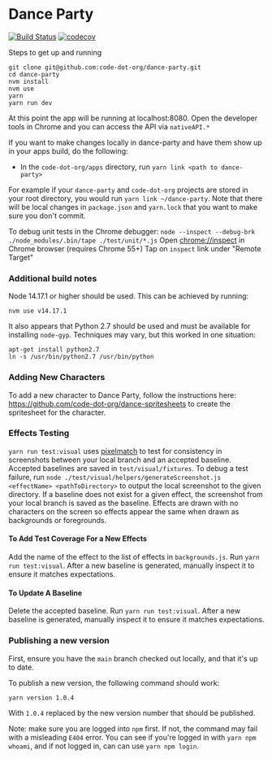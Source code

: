 # Dance Party
[![Build Status](https://github.com/code-dot-org/dance-party/actions/workflows/build.yml/badge.svg?branch=main)](https://github.com/code-dot-org/dance-party/actions/workflows/build.yml)
[![codecov](https://codecov.io/gh/code-dot-org/dance-party/branch/main/graph/badge.svg)](https://codecov.io/gh/code-dot-org/dance-party)

Steps to get up and running
```
git clone git@github.com:code-dot-org/dance-party.git
cd dance-party
nvm install
nvm use
yarn
yarn run dev
```

At this point the app will be running at localhost:8080. Open the developer tools in Chrome and you can access the API via `nativeAPI.*`

If you want to make changes locally in dance-party and have them show up in your apps build, do the following:
- In the `code-dot-org/apps` directory, run `yarn link <path to dance-party>`

For example if your `dance-party` and `code-dot-org` projects are stored in your root directory, you would run `yarn link ~/dance-party`.
Note that there will be local changes in `package.json` and `yarn.lock` that you want to make sure you don't commit.

To debug unit tests in the Chrome debugger:
`node --inspect --debug-brk ./node_modules/.bin/tape ./test/unit/*.js`
Open [chrome://inspect](chrome://inspect) in Chrome browser (requires Chrome 55+)
Tap on `inspect` link under "Remote Target"

### Additional build notes

Node 14.17.1 or higher should be used.  This can be achieved by running:
```
nvm use v14.17.1
```

It also appears that Python 2.7 should be used and must be available for installing `node-gyp`.  Techniques may vary, but this worked in one situation:
```
apt-get install python2.7
ln -s /usr/bin/python2.7 /usr/bin/python
```

### Adding New Characters
To add a new character to Dance Party, follow the instructions here: https://github.com/code-dot-org/dance-spritesheets to create the spritesheet for the character.

### Effects Testing
`yarn run test:visual` uses [pixelmatch](https://github.com/mapbox/pixelmatch#readme) to test for consistency in screenshots between your local branch and an accepted
baseline. Accepted baselines are saved in `test/visual/fixtures`.
To debug a test failure, run `node ./test/visual/helpers/generateScreenshot.js <effectName> <pathToDirectory>`
to output the local screenshot to the given directory. If a baseline does not exist for a given effect, the screenshot
from your local branch is saved as the baseline. Effects are drawn with no characters on the screen so effects appear
the same when drawn as backgrounds or foregrounds.

#### To Add Test Coverage For a New Effects
Add the name of the effect to the list of effects in `backgrounds.js`. Run `yarn run test:visual`.
After a new baseline is generated, manually inspect it to ensure it matches expectations.

#### To Update A Baseline
Delete the accepted baseline. Run `yarn run test:visual`. After a new baseline is generated, manually inspect
it to ensure it matches expectations.

### Publishing a new version

First, ensure you have the `main` branch checked out locally, and that it's up to date.

To publish a new version, the following command should work:
```
yarn version 1.0.4
```
With `1.0.4` replaced by the new version number that should be published.

Note: make sure you are logged into `npm` first.  If not, the command may fail with a misleading `E404` error.  You can see if you're logged in with `yarn npm whoami`, and if not logged in, can can use `yarn npm login`.

